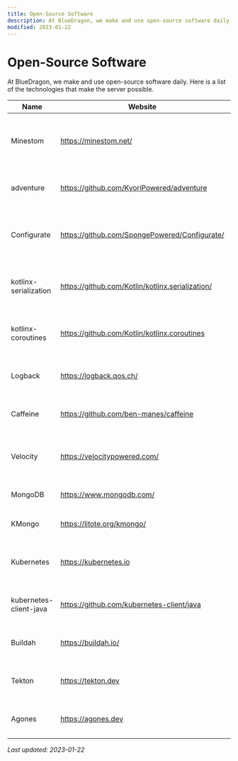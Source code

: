 ```yaml
---
title: Open-Source Software
description: At BlueDragon, we make and use open-source software daily. Here is a list of the technologies that make the server possible.
modified: 2023-01-22
---
```


# Open-Source Software

At BlueDragon, we make and use open-source software daily. Here is a list of the technologies that make the server possible.

| Name                   | Website                                          | Description                                                       | License                     |
| ---------------------- | ------------------------------------------------ | ----------------------------------------------------------------- | --------------------------- |
| Minestom               | https://minestom.net/                            | a Minecraft server implementation without any code from Mojang    | Apache 2.0                  |
| adventure              | https://github.com/KyoriPowered/adventure        | a user-interface library for Minecraft                            | MIT                         |
| Configurate            | https://github.com/SpongePowered/Configurate/    | a library for quickly creating configurations in multiple formats | Apache 2.0                  |
| kotlinx-serialization  | https://github.com/Kotlin/kotlinx.serialization/ | a multi-platform serialization library for Kotlin                 | Apache 2.0                  |
| kotlinx-coroutines     | https://github.com/Kotlin/kotlinx.coroutines     | a library for asynchronous programming in Kotlin using coroutines | Apache 2.0                  |
| Logback                | https://logback.qos.ch/                          | a spiritual successor for Log4j 1.x                               | Eclipse Public License v1.0 |
| Caffeine               | https://github.com/ben-manes/caffeine            | a high-performance caching library for Java                       | Apache 2.0                  |
| Velocity               | https://velocitypowered.com/                     | a modern Minecraft proxy                                          | API: MIT, Proxy: GPL v3.0   |
| MongoDB                | https://www.mongodb.com/                         | a modern document database                                        | SSPL v1.0                   |
| KMongo                 | https://litote.org/kmongo/                       | a Kotlin library for interacting with MongoDB                     | Apache 2.0                  |
| Kubernetes             | https://kubernetes.io                            | a production-grade container orchestration solution               | Apache 2.0                  |
| kubernetes-client-java | https://github.com/kubernetes-client/java        | a Java client for the Kubernetes API server                       | Apache 2.0                  |
| Buildah                | https://buildah.io/                              | a tool for building OCI container images                          | Apache 2.0                  |
| Tekton                 | https://tekton.dev                               | a cloud-native CI/CD platform running in Kubernetes               | Apache 2.0                  |
| Agones                 | https://agones.dev                               | a gameserver orchestration engine for Kubernetes                  | Apache 2.0                  |

_Last updated: 2023-01-22_
